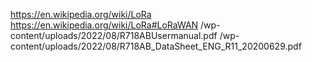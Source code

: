 https://en.wikipedia.org/wiki/LoRa
https://en.wikipedia.org/wiki/LoRa#LoRaWAN
/wp-content/uploads/2022/08/R718ABUsermanual.pdf
/wp-content/uploads/2022/08/R718AB_DataSheet_ENG_R11_20200629.pdf

